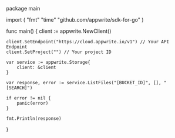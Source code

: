 package main

import (
    "fmt"
    "time"
    "github.com/appwrite/sdk-for-go"
)

func main() {
    client := appwrite.NewClient()

    client.SetEndpoint("https://cloud.appwrite.io/v1") // Your API Endpoint
    client.SetProject("") // Your project ID

    var service := appwrite.Storage{
        client: &client
    }

    var response, error := service.ListFiles("[BUCKET_ID]", [], "[SEARCH]")

    if error != nil {
        panic(error)
    }

    fmt.Println(response)
}
